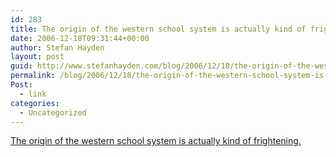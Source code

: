 ```yaml
---
id: 283
title: The origin of the western school system is actually kind of frightening.
date: 2006-12-18T09:31:44+00:00
author: Stefan Hayden
layout: post
guid: http://www.stefanhayden.com/blog/2006/12/18/the-origin-of-the-western-school-system-is-actually-kind-of-frightening/
permalink: /blog/2006/12/18/the-origin-of-the-western-school-system-is-actually-kind-of-frightening/
Post:
  - link
categories:
  - Uncategorized
---
```

<p><a href="http://www.thomhartmann.com/realschool.shtml">The origin of the western school system is actually kind of frightening.</a>
</p>
